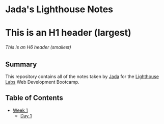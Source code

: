 # Jada's Lighthouse Notes

# This is an H1 header (largest)

###### This is an H6 header (smallest)

## Summary

This repository contains all of the notes taken by [Jada](https://github.com/JadaPeters) for the [Lighthouse Labs](https://www.lighthouselabs.ca/en) Web Development Bootcamp.

## Table of Contents

- [Week 1](/Week_1)
  - [Day 1](/Week_1/Day_1)
